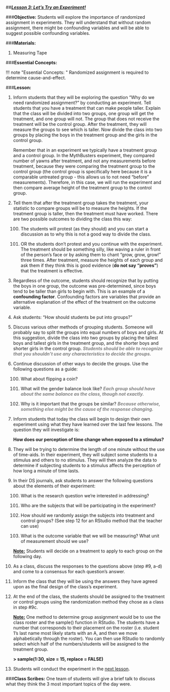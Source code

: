 ##***<u>Lesson 3: Let’s Try an Experiment!</u>***

###**Objective:**
Students will explore the importance of randomized assignment in experiments. They will understand that
without random assignment, there might be confounding variables and will be able to suggest possible
confounding variables.

###**Materials:**
1. Measuring Tape

###**Essential Concepts:**

!!! note "Essential Concepts: "
    Randomized assignment is required to determine cause-and-effect.

###**Lesson:**
1. Inform students that they will be exploring the question “Why do we need randomized
assignment?” by conducting an experiment. Tell students that you have a treatment that can
make people taller. Explain that the class will be divided into two groups, one group will get the
treatment, and one group will not. The group that does not receive the treatment will be the
control group. After the treatment, they will measure the groups to see which is taller. Now divide
the class into two groups by placing the boys in the treatment group and the girls in the control
group.

    Remember that in an experiment we typically have a treatment group and a control group. In
    the MythBusters experiment, they compared number of yawns after treatment, and not any
    measurements before treatment, because they were comparing the treatment group to the
    control group (the control group is specifically here because it is a comparable untreated
    group - this allows us to not need “before” measurements). Therefore, in this case, we will run
    the experiment and then compare average height of the treatment group to the control group.

2. Tell them that after the treatment group takes the treatment, your statistic to compare groups will
be to measure the heights. If the treatment group is taller, then the treatment must have worked.
There are two possible outcomes to dividing the class this way:

    100. The students will protest (as they should) and you can start a discussion as to why this is
    not a good way to divide the class.

    100. OR the students don’t protest and you continue with the experiment. The treatment
    should be something silly, like waving a ruler in front of the person’s face or by asking
    them to chant “grow, grow, grow!” three times. After treatment, measure the heights of
    each group and ask them if they think this is good evidence (**do not say “proves”**) that
    the treatment is effective.

3. Regardless of the outcome, students should recognize that by putting the boys in one group, the
outcome was pre-determined, since boys tend to be taller than girls to begin with. This is an
example of a **confounding factor**. Confounding factors are variables that provide an alternative
explanation of the effect of the treatment on the outcome variable.

4. Ask students: “How should students be put into groups?”

5. Discuss various other methods of grouping students. Someone will probably say to split the
groups into equal numbers of boys and girls. At this suggestion, divide the class into two groups
by placing the tallest boys and tallest girls in the treatment group, and the shorter boys and
shorter girls in the control group. <span style="color:grey">***Students should be able to recognize that you shouldn’t
use any characteristics to decide the groups.***</span>

6. Continue discussion of other ways to decide the groups. Use the following questions as a guide:

    100. What about flipping a coin?

    100. What will the gender balance look like? <span style="color:grey">***Each group should have about the same
    balance as the class, though not exactly.***</span>

    100. Why is it important that the groups be similar? <span style="color:grey">***Because otherwise, something else
    might be the cause of the response changing.***</span>

7. Inform students that today the class will begin to design their own experiment using what they
have learned over the last few lessons. The question they will investigate is:

    **How does our perception of time change when exposed to a stimulus?**

8. They will be trying to determine the length of one minute without the use of time-aids. In their
experiment, they will subject some students to a stimulus and others to no stimulus. They will
then analyze the data to determine if subjecting students to a stimulus affects the perception of
how long a minute of time lasts.

9. In their DS journals, ask students to answer the following questions about the elements of their
experiment:

    100. What is the research question we’re interested in addressing?

    100. Who are the subjects that will be participating in the experiment?

    100. How should we randomly assign the subjects into treatment and control groups? (See
    step 12 for an RStudio method that the teacher can use)

    100. What is the outcome variable that we will be measuring? What unit of measurement
    should we use?

    **<u>Note:</u>** Students will decide on a treatment to apply to each group on the following day.

10. As a class, discuss the responses to the questions above (step #9, a-d) and come to a
consensus for each question’s answer.

11. Inform the class that they will be using the answers they have agreed upon as the final design of
the class’s experiment.

12. At the end of the class, the students should be assigned to the treatment or control groups using
the randomization method they chose as a class in step #9c.

    **<u>Note:</u>** One method to determine group assignment would be to use the class roster and the
    sample() function in RStudio. The students have a number that corresponds to their placement on
    the roster (i.e. student 1’s last name most likely starts with an A, and then we move alphabetically
    through the roster). You can then use RStudio to randomly select which half of the
    numbers/students will be assigned to the treatment group.

    **> sample(1:30, size = 15, replace = FALSE)**

13. Students will conduct the experiment in the [next lesson](lesson4.md).

###**Class Scribes:**
One team of students will give a brief talk to discuss what they think the 3 most important topics of the
day were.